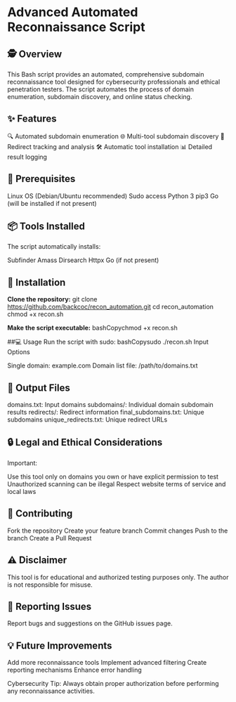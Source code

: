 # Advanced Automated Reconnaissance Script
## 🕵️ Overview
This Bash script provides an automated, comprehensive subdomain reconnaissance tool designed for cybersecurity professionals and ethical penetration testers. The script automates the process of domain enumeration, subdomain discovery, and online status checking.
## ✨ Features

🔍 Automated subdomain enumeration
🌐 Multi-tool subdomain discovery
🔗 Redirect tracking and analysis
🛠️ Automatic tool installation
📊 Detailed result logging

## 🔧 Prerequisites

Linux OS (Debian/Ubuntu recommended)
Sudo access
Python 3
pip3
Go (will be installed if not present)

## 📦 Tools Installed
The script automatically installs:

Subfinder
Amass
Dirsearch
Httpx
Go (if not present)

## 🚀 Installation

**Clone the repository:**
git clone https://github.com/backcoc/recon_automation.git
cd recon_automation
chmod +x recon.sh

**Make the script executable:**
bashCopychmod +x recon.sh


##💻 Usage
Run the script with sudo:
bashCopysudo ./recon.sh
Input Options

Single domain: example.com
Domain list file: /path/to/domains.txt

## 📁 Output Files

domains.txt: Input domains
subdomains/: Individual domain subdomain results
redirects/: Redirect information
final_subdomains.txt: Unique subdomains
unique_redirects.txt: Unique redirect URLs

## 🔒 Legal and Ethical Considerations
Important:

Use this tool only on domains you own or have explicit permission to test
Unauthorized scanning can be illegal
Respect website terms of service and local laws

## 🤝 Contributing

Fork the repository
Create your feature branch
Commit changes
Push to the branch
Create a Pull Request

## ⚠️ Disclaimer
This tool is for educational and authorized testing purposes only. The author is not responsible for misuse.
## 🐛 Reporting Issues
Report bugs and suggestions on the GitHub issues page.
## 💡 Future Improvements

Add more reconnaissance tools
Implement advanced filtering
Create reporting mechanisms
Enhance error handling


Cybersecurity Tip: Always obtain proper authorization before performing any reconnaissance activities.

